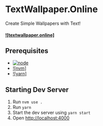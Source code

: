 # TextWallpaper.Online

Create Simple Wallpapers with Text!
#### [![textwallpaper.online]][textwallpaperdotonline-url]

## Prerequisites

- [![node][node]][node-url]
- [![nvm]][nvm-url]
- [![yarn]][yarn-url]

## Starting Dev Server

1. Run `nvm use .`
2. Run `yarn`
3. Start the dev server using `yarn start`
3. Open [http://localhost:4000](http://localhost:4000)

[nvm-url]: https://github.com/creationix/nvm

[yarn-url]: https://yarnpkg.com

[textwallpaperdotonline-url]: https://textwallpaper.online

[node]: https://img.shields.io/node/v/webpack-es6-boilerplate.svg
[node-url]: https://nodejs.org
